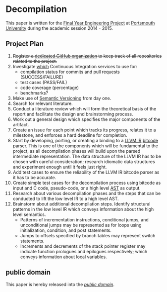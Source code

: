 Decompilation
=============

This paper is written for the [Final Year Engineering Project][PJE40] at
[Portsmouth University][] during the academic session 2014 - 2015.

[PJE40]: https://register.port.ac.uk/apex/f?p=111:3:0::NO::P3_UNIT_ID:397236263
[Portsmouth University]: http://www.port.ac.uk/

Project Plan
------------

1. ~~Register a [dedicated GitHub organization][] to keep track of all
   repositories related to the project.~~
2. Investigate [which][CI] Continuous Integration services to use for:
	- compilation status for commits and pull requests (SUCCESS/FAILURE)
	- test cases (PASS/FAIL)
	- code coverage (percentage)
	- benchmarks?
3. Make use of [Semantic Versioning][] from day one.
4. Search for relevant literature.
5. Conduct a literature review which will form the theoretical basis of the
   report and facilitate the design and brainstorming process.
6. Work out a general design which specifies the major components of the
   artifact.
7. Create an issue for each point which tracks its progress, relates it to a
   milestone, and enforces a hard deadline for completion.
8. Start by developing, porting, or creating a binding to a [LLVM IR][]
   [bitcode][] parser. This is one of the components which will be fundamental
   to the project, as all decompilation phases will build upon the parsed
   intermediate representation. The data structure of the LLVM IR has to be
   chosen with careful consideration; research idiomatic data structures and
   experiment enough until it feels just right.
9. Add test cases to ensure the reliability of the LLVM IR bitcode parser as it
   has to be accurate.
10. Create simple test cases for the decompilation process using bitcode as
    input and C code, pseudo-code, or a high level [AST][] as output.
11. Research about various decompilation phases and the steps that can be
    conducted to lift the low level IR to a high level AST.
12. Brainstorm about additional decompilation steps. Identify structural
    patterns in the low level IR which conveys information about the high level
    semantics.
	- Patterns of incrementation instructions, conditional jumps, and
     unconditional jumps may be represented as for loops using initialization,
     condition, and post statements.
	- Jumps to offsets specified by branch tables may represent switch
     statements.
	- Increments and decrements of the stack pointer register may indicate
     function prologues and epilogues respectively; which conveys information
     about local variables.

[dedicated GitHub organization]: https://github.com/mewrev
[CI]: https://jmcvetta.github.io/blog/2013/08/30/continuous-integration-for-go-code/
[Semantic Versioning]: http://semver.org/
[LLVM IR]: http://llvm.org/docs/LangRef.html
[bitcode]: http://llvm.org/docs/BitCodeFormat.html
[AST]: https://en.wikipedia.org/wiki/Abstract_syntax_tree

public domain
-------------

This paper is hereby released into the *[public domain][]*.

[public domain]: https://creativecommons.org/publicdomain/zero/1.0/
